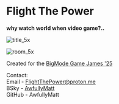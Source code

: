 # Flight The Power  
**why watch world when video game?..**  

![title_5x](https://github.com/user-attachments/assets/7b884790-f430-4df9-9320-9043a970281e)  

![room_5x](https://github.com/user-attachments/assets/6074e620-ebdd-43ed-bea0-7f0bd1c33cd7)  
  
Created for the [BigMode Game James '25](https://itch.io/jam/bigmode-game-jam-2025)  

Contact:  
Email - FlightThePower@proton.me  
BSky - [AwfullyMatt](https://bsky.app/profile/awfullymatt.bsky.social)  
GitHub - AwfullyMatt  
